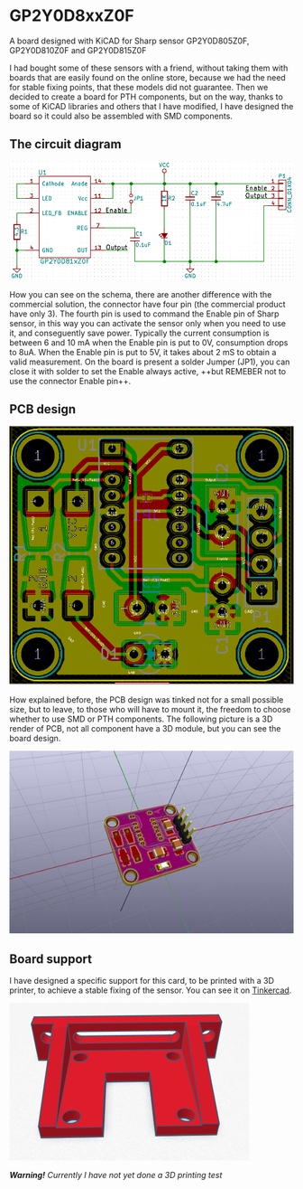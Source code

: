 # GP2Y0D8xxZ0F
A board designed with KiCAD for Sharp sensor GP2Y0D805Z0F, GP2Y0D810Z0F and GP2Y0D815Z0F

I had bought some of these sensors with a friend, without taking them with boards that are easily found on the online store, because we had the need for stable fixing points, that these models did not guarantee.
Then we decided to create a board for PTH components, but on the way, thanks to some of KiCAD libraries and others that I have modified, I have designed the board so it could also be assembled with SMD components.

## The circuit diagram
![Schema](https://github.com/bobboteck/GP2Y0D8xxZ0F/blob/master/images/schema.png "Schema")

How you can see on the schema, there are another difference with the commercial solution, the connector have four pin (the commercial product have only 3). The fourth pin is used to command the Enable pin of Sharp sensor, in this way you can activate the sensor only when you need to use it, and conseguently save power.
Typically the current consumption is between 6 and 10 mA when the Enable pin is put to 0V, consumption drops to 8uA. When the Enable pin is put to 5V, it takes about 2 mS to obtain a valid measurement.
On the board is present a solder Jumper (JP1), you can close it with solder to set the Enable always active, ++but REMEBER not to use the connector Enable pin++.

## PCB design
![View of Front Board](https://github.com/bobboteck/GP2Y0D8xxZ0F/blob/master/images/scheda-sensore-top.png "View of Front PCB")

How explained before, the PCB design was tinked not for a small possible size, but to leave, to those who will have to mount it, the freedom to choose whether to use SMD or PTH components.
The following picture is a 3D render of PCB, not all component have a 3D module, but you can see the board design.

![3D render](https://github.com/bobboteck/GP2Y0D8xxZ0F/blob/master/images/GP2Y0D8xxZ0F.jpg "3D render")

## Board support
I have designed a specific support for this card, to be printed with a 3D printer, to achieve a stable fixing of the sensor. You can see it on [Tinkercad](https://www.tinkercad.com/things/4nSgSBEPW0j).

![Board support](https://github.com/bobboteck/GP2Y0D8xxZ0F/blob/master/images/GP2Y0D8xxZ0F-3D-Support.png "Board support")

***Warning!*** *Currently I have not yet done a 3D printing test*
